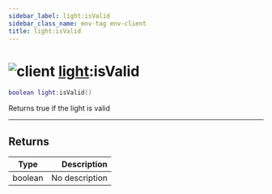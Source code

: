 ```yaml
---
sidebar_label: light:isValid
sidebar_class_name: env-tag env-client
title: light:isValid
---
```


# <img src='/img/wiki/client.png' alt='client' data-tag='env-tag' /> [light](../light/README.md):isValid

```lua
boolean light:isValid()
```

Returns true if the light is valid<br/>

-----------------
## Returns

| Type   | Description |
| ------ | ----------: |
| boolean | No description |
